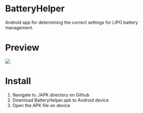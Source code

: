 # BatteryHelper
Android app for determining the correct settings for LIPO battery management.

# Preview
![](https://i.imgur.com/ZFxxLCW.gif)

# Install
1. Navigate to ./APK directory on Github
2. Download BatteryHelper.apk to Android device
3. Open the APK file on device
